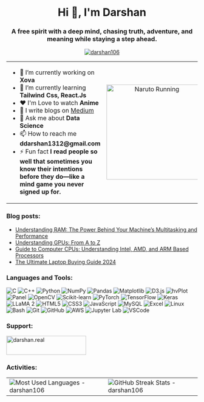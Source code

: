 <h1 align="center">Hi 👋, I'm Darshan</h1>
<h3 align="center">A free spirit with a deep mind, chasing truth, adventure, and meaning while staying a step ahead.</h3>

<p align="center">
  <a href="https://github.com/ryo-ma/github-profile-trophy">
    <img src="https://github-profile-trophy.vercel.app/?username=darshan106&theme=onedark" alt="darshan106" />
  </a>
</p>

<!-- Use a table to align text (left) and GIF (right) -->
<table>
  <tr>
    <td>
      <!-- Left Side - Text Section -->
      <ul>
        <li>🔭 I’m currently working on <strong>Xova</strong></li>
        <li>🌱 I’m currently learning <strong>Tailwind Css, React.Js</strong></li>
        <li>❤️ I'm Love to watch <strong>Anime</strong></li>
        <li>📝 I write blogs on <a href="https://medium.com/@darshanx106">Medium</a></li>
        <li>💬 Ask me about <strong>Data Science</strong></li>
        <li>📫 How to reach me <strong>ddarshan1312@gmail.com</strong></li>
        <li>⚡ Fun fact <strong>I read people so well that sometimes you know their intentions before they do—like a mind game you never signed up for.</strong></li>
      </ul>
    </td>
    <td align="center">
      <!-- Right Side - GIF Section -->
      <img src="https://media2.giphy.com/media/v1.Y2lkPTc5MGI3NjExNnNhZDY2NmNmaTJkMzRqdzg5cTBidng0NjYzdXhvNm81amdnNm5sYiZlcD12MV9pbnRlcm5hbF9naWZfYnlfaWQmY3Q9Zw/l0HUqH3L3QDEZkKGI/giphy.gif" width="250" alt="Naruto Running">
    </td>
  </tr>
</table>

### Blog posts:
<!-- BLOG-POST-LIST:START -->
- [Understanding RAM: The Power Behind Your Machine’s Multitasking and Performance](https://medium.com/@darshanx106/understanding-ram-the-power-behind-your-machines-multitasking-and-performance-b340b42a2020?source=rss-97a722ca7903------2)
- [Understanding GPUs: From A to Z](https://medium.com/@darshanx106/understanding-gpus-from-a-to-z-51b52d62b1bf?source=rss-97a722ca7903------2)
- [Guide to Computer CPUs: Understanding Intel, AMD, and ARM Based Processors](https://medium.com/@darshanx106/guide-to-computer-cpus-understanding-intel-amd-and-arm-based-processors-786afde29d25?source=rss-97a722ca7903------2)
- [The Ultimate Laptop Buying Guide 2024](https://medium.com/@darshanx106/the-ultimate-laptop-buying-guide-2024-6c6245486762?source=rss-97a722ca7903------2)
<!-- BLOG-POST-LIST:END -->

<h3 align="left">Languages and Tools:</h3>   
<p align="left">
    <img src="https://img.shields.io/badge/C-00599C?style=for-the-badge&logo=c&logoColor=white" alt="C" />
    <img src="https://img.shields.io/badge/C%2B%2B-00599C?style=for-the-badge&logo=c%2B%2B&logoColor=white" alt="C++" />
    <img src="https://img.shields.io/badge/Python-3776AB?style=for-the-badge&logo=python&logoColor=white" alt="Python" />
    <img src="https://img.shields.io/badge/NumPy-013243?style=for-the-badge&logo=numpy&logoColor=white" alt="NumPy" />
    <img src="https://img.shields.io/badge/Pandas-150458?style=for-the-badge&logo=pandas&logoColor=white" alt="Pandas" />
    <img src="https://img.shields.io/badge/Matplotlib-11557c?style=for-the-badge&logo=Matplotlib&logoColor=white" alt="Matplotlib" />
    <img src="https://img.shields.io/badge/D3.js-F9A03C?style=for-the-badge&logo=d3.js&logoColor=white" alt="D3.js" />
    <img src="https://img.shields.io/badge/hvPlot-FF7900?style=for-the-badge&logo=holoviews&logoColor=white" alt="hvPlot" />
    <img src="https://img.shields.io/badge/Panel-00A98F?style=for-the-badge&logo=panel&logoColor=white" alt="Panel" />
    <img src="https://img.shields.io/badge/OpenCV-5C3EE8?style=for-the-badge&logo=opencv&logoColor=white" alt="OpenCV" />
    <img src="https://img.shields.io/badge/Scikit--learn-F7931E?style=for-the-badge&logo=scikit-learn&logoColor=white" alt="Scikit-learn" />
    <img src="https://img.shields.io/badge/PyTorch-EE4C2C?style=for-the-badge&logo=pytorch&logoColor=white" alt="PyTorch" />
    <img src="https://img.shields.io/badge/TensorFlow-FF6F00?style=for-the-badge&logo=tensorflow&logoColor=white" alt="TensorFlow" />
    <img src="https://img.shields.io/badge/Keras-D00000?style=for-the-badge&logo=keras&logoColor=white" alt="Keras" />
    <img src="https://img.shields.io/badge/LLaMA_2-0055D4?style=for-the-badge&logo=meta&logoColor=white" alt="LLaMA 2" />
    <img src="https://img.shields.io/badge/HTML5-E34F26?style=for-the-badge&logo=html5&logoColor=white" alt="HTML5" />
    <img src="https://img.shields.io/badge/CSS3-1572B6?style=for-the-badge&logo=css3&logoColor=white" alt="CSS3" />
    <img src="https://img.shields.io/badge/JavaScript-F7DF1E?style=for-the-badge&logo=javascript&logoColor=black" alt="JavaScript" />
    <img src="https://img.shields.io/badge/MySQL-4479A1?style=for-the-badge&logo=mysql&logoColor=white" alt="MySQL" />
    <img src="https://img.shields.io/badge/Excel-217346?style=for-the-badge&logo=microsoft-excel&logoColor=white" alt="Excel" />
    <img src="https://img.shields.io/badge/Linux-FCC624?style=for-the-badge&logo=linux&logoColor=black" alt="Linux" />
    <img src="https://img.shields.io/badge/Bash-4EAA25?style=for-the-badge&logo=gnu-bash&logoColor=white" alt="Bash" />
    <img src="https://img.shields.io/badge/Git-F05032?style=for-the-badge&logo=git&logoColor=white" alt="Git" />
    <img src="https://img.shields.io/badge/GitHub-181717?style=for-the-badge&logo=github&logoColor=white" alt="GitHub" />
    <img src="https://img.shields.io/badge/AWS-232F3E?style=for-the-badge&logo=amazonaws&logoColor=white" alt="AWS" />
    <img src="https://img.shields.io/badge/Jupyter_Lab-F37626?style=for-the-badge&logo=jupyter&logoColor=white" alt="Jupyter Lab" />
    <img src="https://img.shields.io/badge/VS_Code-007ACC?style=for-the-badge&logo=visualstudiocode&logoColor=white" alt="VSCode" />
</p>

<h3 align="left">Support:</h3>
    <tr>
        <td align="center">
            <a href="https://www.buymeacoffee.com/darshan.real" target="_blank">
                <img src="https://cdn.buymeacoffee.com/buttons/v2/default-yellow.png" height="50" width="210" alt="darshan.real" />
            </a>
        </td>
    </tr>

<h3 align="left">Activities:</h3>
<table>
    <tr>
        <td>
            <img src="https://github-readme-stats.vercel.app/api/top-langs?username=darshan106&show_icons=true&locale=en&layout=compact" alt="Most Used Languages - darshan106" />
        </td>
        <td>
            <img src="https://github-readme-streak-stats.herokuapp.com/?user=darshan106&" alt="GitHub Streak Stats - darshan106" />
        </td>
    </tr>
</table>

